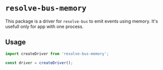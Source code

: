 # `resolve-bus-memory`

This package is a driver for `resolve-bus` to emit events using memory. It's usefull only for app with one process.

## Usage

```js
import createDriver from 'resolve-bus-memory';

const driver = createDriver();
```
